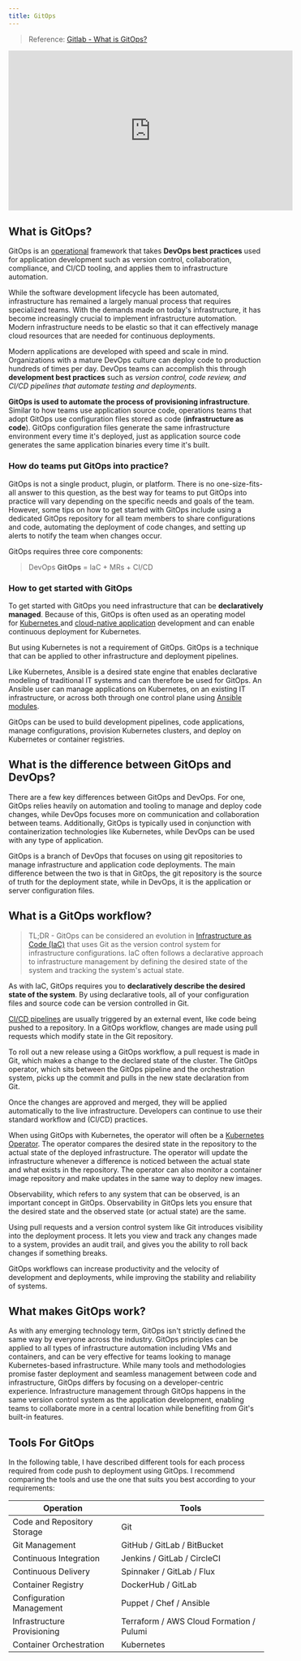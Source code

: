 ```yaml
---
title: GitOps
---
```


> Reference: [Gitlab - What is GitOps?](https://about.gitlab.com/topics/gitops/#what-is-git-ops)

<iframe width="560" height="315" src="https://www.youtube.com/embed/JtZfnrwOOAw" title="YouTube video player" frameborder="0" allow="accelerometer; autoplay; clipboard-write; encrypted-media; gyroscope; picture-in-picture" allowfullscreen></iframe>

## What is GitOps? 

GitOps is an [operational](https://about.gitlab.com/topics/ops/) framework that takes **DevOps best practices** used for application development such as version control, collaboration, compliance, and CI/CD tooling, and applies them to infrastructure automation.

While the software development lifecycle has been automated, infrastructure has remained a largely manual process that requires specialized teams. With the demands made on today's infrastructure, it has become increasingly crucial to implement infrastructure automation. Modern infrastructure needs to be elastic so that it can effectively manage cloud resources that are needed for continuous deployments.

Modern applications are developed with speed and scale in mind. Organizations with a mature DevOps culture can deploy code to production hundreds of times per day. DevOps teams can accomplish this through **development best practices** such as *version control, code review, and CI/CD pipelines that automate testing and deployments*.

**GitOps is used to automate the process of provisioning infrastructure**. Similar to how teams use application source code, operations teams that adopt GitOps use configuration files stored as code (**infrastructure as code**). GitOps configuration files generate the same infrastructure environment every time it's deployed, just as application source code generates the same application binaries every time it's built.

### How do teams put GitOps into practice? 

GitOps is not a single product, plugin, or platform. There is no one-size-fits-all answer to this question, as the best way for teams to put GitOps into practice will vary depending on the specific needs and goals of the team. However, some tips on how to get started with GitOps include using a dedicated GitOps repository for all team members to share configurations and code, automating the deployment of code changes, and setting up alerts to notify the team when changes occur.

GitOps requires three core components:

> DevOps **GitOps** = IaC + MRs + CI/CD

### How to get started with GitOps

To get started with GitOps you need infrastructure that can be **declaratively managed**. Because of this, GitOps is often used as an operating model for [Kubernetes ](https://www.redhat.com/en/topics/containers/what-is-kubernetes)and [cloud-native application](https://www.redhat.com/en/topics/cloud-native-apps) development and can enable continuous deployment for Kubernetes.

But using Kubernetes is not a requirement of GitOps. GitOps is a technique that can be applied to other infrastructure and deployment pipelines.   

Like Kubernetes, Ansible is a desired state engine that enables declarative modeling of traditional IT systems and can therefore be used for GitOps. An Ansible user can manage applications on Kubernetes, on an existing IT infrastructure, or across both through one control plane using [Ansible modules](https://docs.ansible.com/ansible/2.9/modules/modules_by_category.html).

GitOps can be used to build development pipelines, code applications, manage configurations, provision Kubernetes clusters, and deploy on Kubernetes or container registries.


## What is the difference between GitOps and DevOps? 

There are a few key differences between GitOps and DevOps. For one, GitOps relies heavily on automation and tooling to manage and deploy code changes, while DevOps focuses more on communication and collaboration between teams. Additionally, GitOps is typically used in conjunction with containerization technologies like Kubernetes, while DevOps can be used with any type of application.

GitOps is a branch of DevOps that focuses on using git repositories to manage infrastructure and application code deployments. The main difference between the two is that in GitOps, the git repository is the source of truth for the deployment state, while in DevOps, it is the application or server configuration files.



## What is a GitOps workflow?

> TL;DR - GitOps can be considered an evolution in [Infrastructure as Code (IaC)](https://www.redhat.com/en/topics/automation/what-is-infrastructure-as-code-iac) that uses Git as the version control system for infrastructure configurations. IaC often follows a declarative approach to infrastructure management by defining the desired state of the system and tracking the system's actual state.

As with IaC, GitOps requires you to **declaratively describe the desired state of the system**. By using declarative tools, all of your configuration files and source code can be version controlled in Git.

[CI/CD pipelines](https://www.redhat.com/en/topics/devops/what-cicd-pipeline) are usually triggered by an external event, like code being pushed to a repository. In a GitOps workflow, changes are made using pull requests which modify state in the Git repository. 

To roll out a new release using a GitOps workflow, a pull request is made in Git, which makes a change to the declared state of the cluster. The GitOps operator, which sits between the GitOps pipeline and the orchestration system, picks up the commit and pulls in the new state declaration from Git.  

Once the changes are approved and merged, they will be applied automatically to the live infrastructure. Developers can continue to use their standard workflow and (CI/CD) practices.

When using GitOps with Kubernetes, the operator will often be a [Kubernetes Operator](https://www.redhat.com/en/topics/containers/what-is-a-kubernetes-operator). The operator compares the desired state in the repository to the actual state of the deployed infrastructure. The operator will update the infrastructure whenever a difference is noticed between the actual state and what exists in the repository. The operator can also monitor a container image repository and make updates in the same way to deploy new images.

Observability, which refers to any system that can be observed, is an important concept in GitOps. Observability in GitOps lets you ensure that the desired state and the observed state (or actual state) are the same.

Using pull requests and a version control system like Git introduces visibility into the deployment process. It lets you view and track any changes made to a system, provides an audit trail, and gives you the ability to roll back changes if something breaks.

GitOps workflows can increase productivity and the velocity of development and deployments, while improving the stability and reliability of systems.

## What makes GitOps work?

As with any emerging technology term, GitOps isn't strictly defined the same way by everyone across the industry. GitOps principles can be applied to all types of infrastructure automation including VMs and containers, and can be very effective for teams looking to manage Kubernetes-based infrastructure. While many tools and methodologies promise faster deployment and seamless management between code and infrastructure, GitOps differs by focusing on a developer-centric experience. Infrastructure management through GitOps happens in the same version control system as the application development, enabling teams to collaborate more in a central location while benefiting from Git's built-in features.


## Tools For GitOps

In the following table, I have described different tools for each process required from code push to deployment using GitOps. I recommend comparing the tools and use the one that suits you best according to your requirements: 

| Operation                   | Tools      |
| --------------------------- | ---------- |
| Code and Repository Storage | Git        | 
| Git Management              | GitHub     / GitLab / BitBucket |
| Continuous Integration      | Jenkins    / GitLab / CircleCI |
| Continuous Delivery         | Spinnaker  / GitLab / Flux |
| Container Registry          | DockerHub  / GitLab |
| Configuration Management    | Puppet     / Chef / Ansible |
| Infrastructure Provisioning | Terraform  / AWS Cloud Formation / Pulumi |
| Container Orchestration     | Kubernetes |